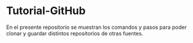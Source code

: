 # Tutorial-GitHub
En el presente repositorio se muestran los comandos y pasos para poder clonar y guardar distintos repositorios de otras fuentes.
